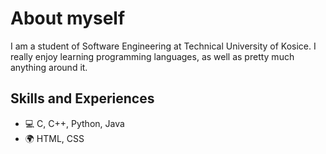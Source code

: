 # About myself
I am a student of Software Engineering at Technical University of Kosice. I really enjoy learning programming languages, as well as pretty much anything around it.

## Skills and Experiences
- 💻 C, C++, Python, Java
- 🌍 HTML, CSS
  
